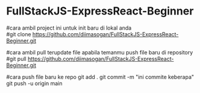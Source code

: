 # FullStackJS-ExpressReact-Beginner

#cara ambil project ini untuk init baru di lokal anda\
#git clone https://github.com/diimasogan/FullStackJS-ExpressReact-Beginner.git

#cara ambil pull terupdate file apabila temanmu push file baru di repository
#git pull https://github.com/diimasogan/FullStackJS-ExpressReact-Beginner.git

#cara push file baru ke repo
git add .
git commit -m "ini commite keberapa"
git push -u origin main